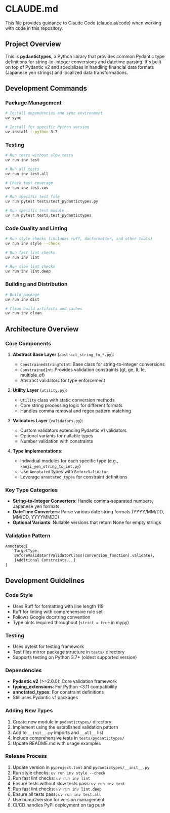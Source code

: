 # CLAUDE.md

This file provides guidance to Claude Code (claude.ai/code) when working with code in this repository.

## Project Overview

This is **pydantictypes**, a Python library that provides common Pydantic type definitions for string-to-integer conversions and datetime parsing. It's built on top of Pydantic v2 and specializes in handling financial data formats (Japanese yen strings) and localized data transformations.

## Development Commands

### Package Management

```bash
# Install dependencies and sync environment
uv sync

# Install for specific Python version
uv install --python 3.7
```

### Testing

```bash
# Run tests without slow tests
uv run inv test

# Run all tests
uv run inv test.all

# Check test coverage
uv run inv test.cov

# Run specific test file
uv run pytest tests/test_pydantictypes.py

# Run specific test module
uv run pytest tests.test_pydantictypes
```

### Code Quality and Linting

```bash
# Run style checks (includes ruff, docformatter, and other tools)
uv run inv style --check

# Run fast lint checks
uv run inv lint

# Run slow lint checks
uv run inv lint.deep
```

### Building and Distribution

```bash
# Build package
uv run inv dist

# Clean build artifacts and caches
uv run inv clean
```

## Architecture Overview

### Core Components

1. **Abstract Base Layer** (`abstract_string_to_*.py`):
   - `ConstrainedStringToInt`: Base class for string-to-integer conversions
   - `ConstrainedInt`: Provides validation constraints (gt, ge, lt, le, multiple_of)
   - Abstract validators for type enforcement

2. **Utility Layer** (`utility.py`):
   - `Utility` class with static conversion methods
   - Core string processing logic for different formats
   - Handles comma removal and regex pattern matching

3. **Validators Layer** (`validators.py`):
   - Custom validators extending Pydantic v1 validators
   - Optional variants for nullable types
   - Number validation with constraints

4. **Type Implementations**:
   - Individual modules for each specific type (e.g., `kanji_yen_string_to_int.py`)
   - Use `Annotated` types with `BeforeValidator`
   - Leverage `annotated_types` for constraint definitions

### Key Type Categories

- **String-to-Integer Converters**: Handle comma-separated numbers, Japanese yen formats
- **DateTime Converters**: Parse various date string formats (YYYY/MM/DD, MM/DD, YYYYMMDD)
- **Optional Variants**: Nullable versions that return None for empty strings

### Validation Pattern

```python
Annotated[
    TargetType,
    BeforeValidator(ValidatorClass(conversion_function).validate),
    [Additional Constraints...]
]
```

## Development Guidelines

### Code Style

- Uses Ruff for formatting with line length 119
- Ruff for linting with comprehensive rule set
- Follows Google docstring convention
- Type hints required throughout (`strict = true` in mypy)

### Testing

- Uses pytest for testing framework
- Test files mirror package structure in `tests/` directory
- Supports testing on Python 3.7+ (oldest supported version)

### Dependencies

- **Pydantic v2** (>=2.0.0): Core validation framework
- **typing_extensions**: For Python <3.11 compatibility
- **annotated_types**: For constraint definitions
- Still uses Pydantic v1 packages

### Adding New Types

1. Create new module in `pydantictypes/` directory
2. Implement using the established validation pattern
3. Add to `__init__.py` imports and `__all__` list
4. Include comprehensive tests in `tests/pydantictypes/`
5. Update README.md with usage examples

### Release Process

1. Update version in `pyproject.toml` and `pydantictypes/__init__.py`
2. Run style checks: `uv run inv style --check`
3. Run fast lint checks: `uv run inv lint`
4. Ensure tests without slow tests pass: `uv run inv test`
5. Run fast lint checks: `uv run inv lint.deep`
6. Ensure all tests pass: `uv run inv test.all`
7. Use bump2version for version management
8. CI/CD handles PyPI deployment on tag push
